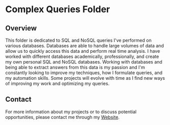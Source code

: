 # Complex Queries Folder

## Overview
This folder is dedicated to SQL and NoSQL queries I've performed on various databases. Databases are able to handle large volumes of data and allow us to quickly access this data and perform real time analysis. I have worked with different databases academically, professionally, and create my own personal SQL and NoSQL databases. Working with databases and being able to extract answers from this data is my passion and I'm constantly looking to improve my techniques, how I formulate queries, and my automation skills. Some projects will evolve with time as I find new ways of improving my work and optimizing my queries.

## Contact
For more information about my projects or to discuss potential opportunities, please contact me through my [Website](http://Jade010.github.io).
